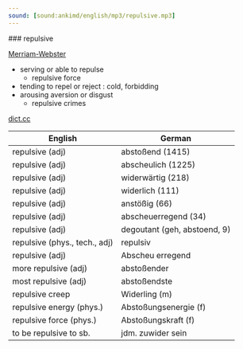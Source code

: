 ```yaml
---
sound: [sound:ankimd/english/mp3/repulsive.mp3]
---
```


\### repulsive

[Merriam-Webster](https://www.merriam-webster.com/dictionary/repulsive)

- serving or able to repulse
    - repulsive force
- tending to repel or reject : cold, forbidding
- arousing aversion or disgust
    - repulsive crimes

[dict.cc](https://www.dict.cc/repulsive)

| English        | German       |
| -------------- | ------------ |
| repulsive (adj) | abstoßend (1415) |
| repulsive (adj) | abscheulich (1225) |
| repulsive (adj) | widerwärtig (218) |
| repulsive (adj) | widerlich (111) |
| repulsive (adj) | anstößig (66) |
| repulsive (adj) | abscheuerregend (34) |
| repulsive (adj) | degoutant (geh, abstoend, 9) |
| repulsive (phys., tech., adj) | repulsiv |
| repulsive (adj) | Abscheu erregend |
| more repulsive (adj) | abstoßender |
| most repulsive (adj) | abstoßendste |
| repulsive creep | Widerling (m) |
| repulsive energy (phys.) | Abstoßungsenergie (f) |
| repulsive force (phys.) | Abstoßungskraft (f) |
| to be repulsive to sb. | jdm. zuwider sein |
